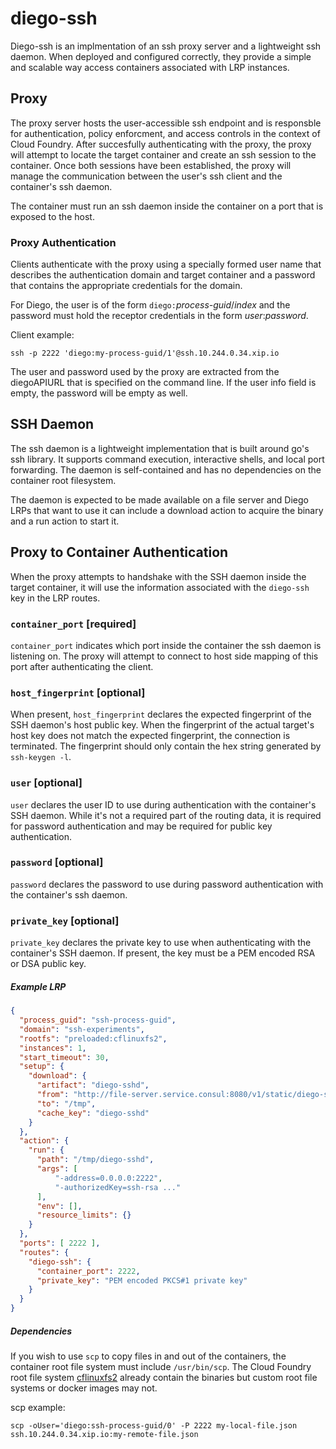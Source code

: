 # diego-ssh

Diego-ssh is an implmentation of an ssh proxy server and a lightweight
ssh daemon. When deployed and configured correctly, they provide a simple and
scalable way access containers associated with LRP instances.

## Proxy

The proxy server hosts the user-accessible ssh endpoint and is responsble for
authentication, policy enforcment, and access controls in the context of Cloud
Foundry. After succesfully authenticating with the proxy, the proxy will
attempt to locate the target container and create an ssh session to the
container. Once both sessions have been established, the proxy will manage the
communication between the user's ssh client and the container's ssh daemon.

The container must run an ssh daemon inside the container on a port that is
exposed to the host.

### Proxy Authentication

Clients authenticate with the proxy using a specially formed user name that
describes the authentication domain and target container and a password that
contains the appropriate credentials for the domain.

For Diego, the user is of the form `diego:`_process-guid_/_index_ and the
password must hold the receptor credentials in the form _user_:_password_.

Client example:

```
ssh -p 2222 'diego:my-process-guid/1'@ssh.10.244.0.34.xip.io
```

The user and password used by the proxy are extracted from the diegoAPIURL
that is specified on the command line. If the user info field is empty, the
password will be empty as well.

## SSH Daemon

The ssh daemon is a lightweight implementation that is built around go's ssh
library. It supports command execution, interactive shells, and local port
forwarding. The daemon is self-contained and has no dependencies on the
container root filesystem.

The daemon is expected to be made available on a file server and Diego LRPs
that want to use it can include a download action to acquire the binary and a
run action to start it.

## Proxy to Container Authentication

When the proxy attempts to handshake with the SSH daemon inside the target
container, it will use the information associated with the `diego-ssh` key in
the LRP routes.

### `container_port` [required]
`container_port` indicates which port inside the container the ssh daemon is
listening on. The proxy will attempt to connect to host side mapping of this
port after authenticating the client.

### `host_fingerprint` [optional]
When present, `host_fingerprint` declares the expected fingerprint of the SSH
daemon's host public key. When the fingerprint of the actual target's host key
does not match the expected fingerprint, the connection is terminated. The
fingerprint should only contain the hex string generated by `ssh-keygen -l`.

### `user` [optional]
`user` declares the user ID to use during authentication with the container's
SSH daemon. While it's not a required part of the routing data, it is required
for password authentication and may be required for public key authentication.

### `password` [optional]
`password` declares the password to use during password authentication with
the container's ssh daemon.

### `private_key` [optional]
`private_key` declares the private key to use when authenticating with the
container's SSH daemon. If present, the key must be a PEM encoded  RSA or DSA
public key.

##### Example LRP
```json
{
  "process_guid": "ssh-process-guid",
  "domain": "ssh-experiments",
  "rootfs": "preloaded:cflinuxfs2",
  "instances": 1,
  "start_timeout": 30,
  "setup": {
    "download": {
      "artifact": "diego-sshd",
      "from": "http://file-server.service.consul:8080/v1/static/diego-sshd/diego-sshd.tgz",
      "to": "/tmp",
      "cache_key": "diego-sshd"
    }
  },
  "action": {
    "run": {
      "path": "/tmp/diego-sshd",
      "args": [
          "-address=0.0.0.0:2222",
          "-authorizedKey=ssh-rsa ..."
      ],
      "env": [],
      "resource_limits": {}
    }
  },
  "ports": [ 2222 ],
  "routes": {
    "diego-ssh": {
      "container_port": 2222,
      "private_key": "PEM encoded PKCS#1 private key"
    }
  }
}
```

##### Dependencies
If you wish to use `scp` to copy files in and out of the containers, the
container root file system must include `/usr/bin/scp`. The Cloud Foundry root
file system [cflinuxfs2][cflinuxfs2] already contain
the binaries but custom root file systems or docker images may not.

scp example:
```
scp -oUser='diego:ssh-process-guid/0' -P 2222 my-local-file.json ssh.10.244.0.34.xip.io:my-remote-file.json
```

[cflinuxfs2]: https://github.com/cloudfoundry/stacks/tree/master/cflinuxfs2

